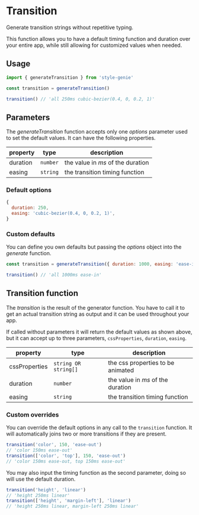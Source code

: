 # Transition

Generate transition strings without repetitive typing.

This function allows you to have a default timing function and duration over your entire app, while still allowing for customized values when needed.

## Usage

```javascript
import { generateTransition } from 'style-genie'

const transition = generateTransition()

transition() // 'all 250ms cubic-bezier(0.4, 0, 0.2, 1)'
```

## Parameters

The _generateTransition_ function accepts only one _options_ parameter used to set the default values. It can have the following properties.

| property | type     | description                       |
| -------- | -------- | --------------------------------- |
| duration | `number` | the value in _ms_ of the duration |
| easing   | `string` | the transition timing function    |

### Default options

```javascript
{
  duration: 250,
  easing: 'cubic-bezier(0.4, 0, 0.2, 1)',
}
```

### Custom defaults

You can define you own defaults but passing the _options_ object into the _generate_ function.

```javascript
const transition = generateTransition({ duration: 1000, easing: 'ease-in' })

transition() // 'all 1000ms ease-in'
```

## Transition function

The _transition_ is the result of the generator function. You have to call it to get an actual transition string as output and it can be used throughout your app.

If called without parameters it will return the default values as shown above, but it can accept up to three parameters, `cssProperties`, `duration`, `easing`.

| property      | type                 | description                       |
| ------------- | -------------------- | --------------------------------- |
| cssProperties | `string OR string[]` | the css properties to be animated |
| duration      | `number`             | the value in _ms_ of the duration |
| easing        | `string`             | the transition timing function    |

### Custom overrides

You can override the default options in any call to the `transition` function. It will automatically joins two or more transitions if they are present.

```javascript
transition('color', 150, 'ease-out')
// 'color 150ms ease-out'
transition(['color', 'top'], 150, 'ease-out')
// 'color 150ms ease-out, top 150ms ease-out'
```

You may also input the timing function as the second parameter, doing so will use the default duration.

```javascript
transition('height', 'linear')
// 'height 250ms linear'
transition(['height', 'margin-left'], 'linear')
// 'height 250ms linear, margin-left 250ms linear'
```
